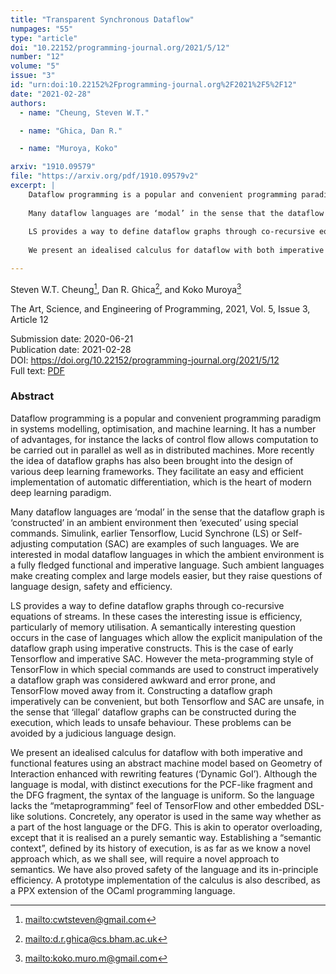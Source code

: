 ```yaml
---
title: "Transparent Synchronous Dataflow"
numpages: "55"
type: "article"
doi: "10.22152/programming-journal.org/2021/5/12"
number: "12"
volume: "5"
issue: "3"
id: "urn:doi:10.22152%2Fprogramming-journal.org%2F2021%2F5%2F12"
date: "2021-02-28"
authors: 
  - name: "Cheung, Steven W.T."

  - name: "Ghica, Dan R."

  - name: "Muroya, Koko"

arxiv: "1910.09579"
file: "https://arxiv.org/pdf/1910.09579v2"
excerpt: |
    Dataflow programming is a popular and convenient programming paradigm in systems modelling, optimisation, and machine learning. It has a number of advantages, for instance the lacks of control flow allows computation to be carried out in parallel as well as in distributed machines. More recently the idea of dataflow graphs has also been brought into the design of various deep learning frameworks. They facilitate an easy and efficient implementation of automatic differentiation, which is the heart of modern deep learning paradigm. 
    
    Many dataflow languages are ‘modal’ in the sense that the dataflow graph is ‘constructed’ in an ambient environment then ‘executed’ using special commands. Simulink, earlier Tensorflow, Lucid Synchrone (LS) or Self-adjusting computation (SAC) are examples of such languages. We are interested in modal dataflow languages in which the ambient environment is a fully fledged functional and imperative language. Such ambient languages make creating complex and large models easier, but they raise questions of language design, safety and efficiency. 
    
    LS provides a way to define dataflow graphs through co-recursive equations of streams. In these cases the interesting issue is efficiency, particularly of memory utilisation. A semantically interesting question occurs in the case of languages which allow the explicit manipulation of the dataflow graph using imperative constructs. This is the case of early Tensorflow and imperative SAC. However the meta-programming style of TensorFlow in which special commands are used to construct imperatively a dataflow graph was considered awkward and error prone, and TensorFlow moved away from it. Constructing a dataflow graph imperatively can be convenient, but both Tensorflow and SAC are unsafe, in the sense that ‘illegal’ dataflow graphs can be constructed during the execution, which leads to unsafe behaviour. These problems can be avoided by a judicious language design.
    
    We present an idealised calculus for dataflow with both imperative and functional features using an abstract machine model based on Geometry of Interaction enhanced with rewriting features (‘Dynamic GoI’). Although the language is modal, with distinct executions for the PCF-like fragment and the DFG fragment, the syntax of the language is uniform. So the language lacks the “metaprogramming” feel of TensorFlow and other embedded DSL-like solutions. Concretely, any operator is used in the same way whether as a part of the host language or the DFG. This is akin to operator overloading, except that it is realised an a purely semantic way. Establishing a “semantic context”, defined by its history of execution, is as far as we know a novel approach which, as we shall see, will require a novel approach to semantics. We have also proved safety of the language and its in-principle efficiency. A prototype implementation of the calculus is also described, as a PPX extension of the OCaml programming language.

---
```

Steven W.T. Cheung[^1], Dan R. Ghica[^2], and Koko Muroya[^3]

The Art, Science, and Engineering of Programming, 2021, Vol. 5, Issue 3, Article 12

Submission date: 2020-06-21  
Publication date: 2021-02-28  
DOI: <https://doi.org/10.22152/programming-journal.org/2021/5/12>  
Full text: [PDF](https://arxiv.org/pdf/1910.09579v2)  


### Abstract
Dataflow programming is a popular and convenient programming paradigm in systems modelling, optimisation, and machine learning. It has a number of advantages, for instance the lacks of control flow allows computation to be carried out in parallel as well as in distributed machines. More recently the idea of dataflow graphs has also been brought into the design of various deep learning frameworks. They facilitate an easy and efficient implementation of automatic differentiation, which is the heart of modern deep learning paradigm. 

Many dataflow languages are ‘modal’ in the sense that the dataflow graph is ‘constructed’ in an ambient environment then ‘executed’ using special commands. Simulink, earlier Tensorflow, Lucid Synchrone (LS) or Self-adjusting computation (SAC) are examples of such languages. We are interested in modal dataflow languages in which the ambient environment is a fully fledged functional and imperative language. Such ambient languages make creating complex and large models easier, but they raise questions of language design, safety and efficiency. 

LS provides a way to define dataflow graphs through co-recursive equations of streams. In these cases the interesting issue is efficiency, particularly of memory utilisation. A semantically interesting question occurs in the case of languages which allow the explicit manipulation of the dataflow graph using imperative constructs. This is the case of early Tensorflow and imperative SAC. However the meta-programming style of TensorFlow in which special commands are used to construct imperatively a dataflow graph was considered awkward and error prone, and TensorFlow moved away from it. Constructing a dataflow graph imperatively can be convenient, but both Tensorflow and SAC are unsafe, in the sense that ‘illegal’ dataflow graphs can be constructed during the execution, which leads to unsafe behaviour. These problems can be avoided by a judicious language design.

We present an idealised calculus for dataflow with both imperative and functional features using an abstract machine model based on Geometry of Interaction enhanced with rewriting features (‘Dynamic GoI’). Although the language is modal, with distinct executions for the PCF-like fragment and the DFG fragment, the syntax of the language is uniform. So the language lacks the “metaprogramming” feel of TensorFlow and other embedded DSL-like solutions. Concretely, any operator is used in the same way whether as a part of the host language or the DFG. This is akin to operator overloading, except that it is realised an a purely semantic way. Establishing a “semantic context”, defined by its history of execution, is as far as we know a novel approach which, as we shall see, will require a novel approach to semantics. We have also proved safety of the language and its in-principle efficiency. A prototype implementation of the calculus is also described, as a PPX extension of the OCaml programming language.


[^1]: <mailto:cwtsteven@gmail.com>
[^2]: <mailto:d.r.ghica@cs.bham.ac.uk>
[^3]: <mailto:koko.muro.m@gmail.com>
